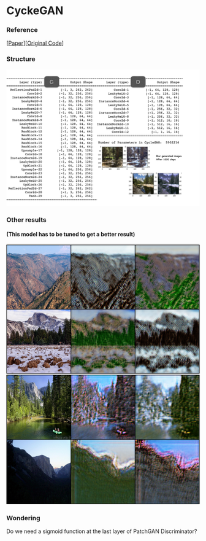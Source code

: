 # CyckeGAN



### Reference 
[[Paper](https://arxiv.org/pdf/1703.10593.pdf)][[Original Code](https://github.com/junyanz/pytorch-CycleGAN-and-pix2pix)]

### Structure
![](https://github.com/ChihchengHsieh/CycelGAN/blob/master/img/CycleGAN.png)

### Other results 
#### (This model has to be tuned to get a better result)
![](https://github.com/ChihchengHsieh/CycelGAN/blob/master/img/6.png)
![](https://github.com/ChihchengHsieh/CycelGAN/blob/master/img/7.png)

### Wondering
Do we need a sigmoid function at the last layer of PatchGAN Discriminator?


